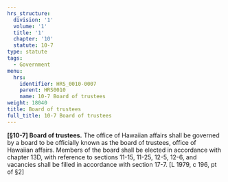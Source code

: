 ```yaml
---
hrs_structure:
  division: '1'
  volume: '1'
  title: '1'
  chapter: '10'
  statute: 10-7
type: statute
tags:
  - Government
menu:
  hrs:
    identifier: HRS_0010-0007
    parent: HRS0010
    name: 10-7 Board of trustees
weight: 18040
title: Board of trustees
full_title: 10-7 Board of trustees
---
```

**[§10-7] Board of trustees.** The office of Hawaiian affairs shall be governed by a board to be officially known as the board of trustees, office of Hawaiian affairs. Members of the board shall be elected in accordance with chapter 13D, with reference to sections 11-15, 11-25, 12-5, 12-6, and vacancies shall be filled in accordance with section 17-7\. [L 1979, c 196, pt of §2]